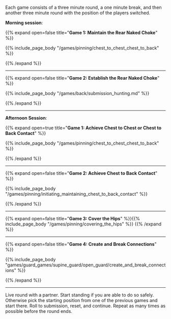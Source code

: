 
Each game consists of a three minute round, a one minute break, and then another three minute round with the position of the players switched. 

**Morning session**:

{{% expand open=false title="**Game 1: Maintain the Rear Naked Choke**" %}}

{{% include_page_body "/games/pinning/chest_to_chest_chest_to_back" %}}

{{% /expand %}}

---

{{% expand open=false title="**Game 2: Establish the Rear Naked Choke**" %}}

{{% include_page_body "/games/back/submission_hunting.md" %}}

{{% /expand %}}

---

**Afternoon Session**:

{{% expand open=true title="**Game 1: Achieve Chest to Chest or Chest to Back Contact**" %}}

{{% include_page_body "/games/pinning/chest_to_chest_chest_to_back" %}}

{{% /expand %}}

---
{{% expand open=false title="**Game 2: Achieve Chest to Back Contact**" %}}

{{% include_page_body "/games/pinning/initiating_maintaining_chest_to_back_contact" %}}

{{% /expand %}}

---
{{% expand open=false title="**Game 3: Cover the Hips**" %}}{{% include_page_body "/games/pinning/covering_the_hips" %}}
{{% /expand %}}

---
{{% expand open=false title="**Game 4: Create and Break Connections**" %}}

{{% include_page_body "games/guard_games/supine_guard/open_guard/create_and_break_connections" %}}

{{% /expand %}}

---
Live round with a partner. Start standing if you are able to do so safely. Otherwise pick the starting position from one of the previous games and start there. Roll to submission, reset, and continue. Repeat as many times as possible before the round ends.